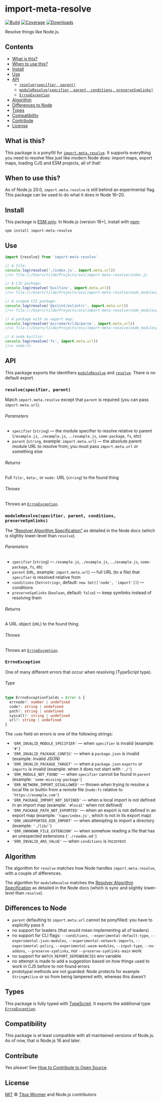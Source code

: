 # import-meta-resolve

[![Build][build-badge]][build]
[![Coverage][coverage-badge]][coverage]
[![Downloads][downloads-badge]][downloads]

Resolve things like Node.js.

## Contents

- [What is this?](#what-is-this)
- [When to use this?](#when-to-use-this)
- [Install](#install)
- [Use](#use)
- [API](#api)
  - [`resolve(specifier, parent)`](#resolvespecifier-parent)
  - [`moduleResolve(specifier, parent, conditions, preserveSymlinks)`](#moduleresolvespecifier-parent-conditions-preservesymlinks)
  - [`ErrnoException`](#errnoexception)
- [Algorithm](#algorithm)
- [Differences to Node](#differences-to-node)
- [Types](#types)
- [Compatibility](#compatibility)
- [Contribute](#contribute)
- [License](#license)

## What is this?

This package is a ponyfill for [`import.meta.resolve`][native-resolve].
It supports everything you need to resolve files just like modern Node does:
import maps, export maps, loading CJS and ESM projects, all of that!

## When to use this?

As of Node.js 20.0, `import.meta.resolve` is still behind an experimental flag.
This package can be used to do what it does in Node 16–20.

## Install

This package is [ESM only][esm].
In Node.js (version 16+), install with [npm]:

```sh
npm install import-meta-resolve
```

## Use

```js
import {resolve} from 'import-meta-resolve'

// A file:
console.log(resolve('./index.js', import.meta.url))
//=> file:///Users/tilde/Projects/oss/import-meta-resolve/index.js

// A CJS package:
console.log(resolve('builtins', import.meta.url))
//=> file:///Users/tilde/Projects/oss/import-meta-resolve/node_modules/builtins/index.js

// A scoped CJS package:
console.log(resolve('@eslint/eslintrc', import.meta.url))
//=> file:///Users/tilde/Projects/oss/import-meta-resolve/node_modules/@eslint/eslintrc/lib/index.js

// A package with an export map:
console.log(resolve('micromark/lib/parse', import.meta.url))
//=> file:///Users/tilde/Projects/oss/import-meta-resolve/node_modules/micromark/lib/parse.js

// A node builtin:
console.log(resolve('fs', import.meta.url))
//=> node:fs
```

## API

This package exports the identifiers [`moduleResolve`][moduleresolve] and
[`resolve`][resolve].
There is no default export.

### `resolve(specifier, parent)`

Match `import.meta.resolve` except that `parent` is required (you can pass
`import.meta.url`).

###### Parameters

- `specifier` (`string`)
  — the module specifier to resolve relative to parent
  (`/example.js`, `./example.js`, `../example.js`, `some-package`, `fs`, etc)
- `parent` (`string`, example: `import.meta.url`)
  — the absolute parent module URL to resolve from; you must pass
  `import.meta.url` or something else

###### Returns

Full `file:`, `data:`, or `node:` URL (`string`) to the found thing

###### Throws

Throws an [`ErrnoException`][errnoexception].

### `moduleResolve(specifier, parent, conditions, preserveSymlinks)`

The [“Resolver Algorithm Specification”][algo] as detailed in the Node docs
(which is slightly lower-level than `resolve`).

###### Parameters

- `specifier` (`string`)
  — `/example.js`, `./example.js`, `../example.js`, `some-package`, `fs`, etc
- `parent` (`URL`, example: `import.meta.url`)
  — full URL (to a file) that `specifier` is resolved relative from
- `conditions` (`Set<string>`, default: `new Set(['node', 'import'])`)
  — conditions
- `preserveSymlinks` (`boolean`, default: `false`)
  — keep symlinks instead of resolving them

###### Returns

A URL object (`URL`) to the found thing.

###### Throws

Throws an [`ErrnoException`][errnoexception].

### `ErrnoException`

One of many different errors that occur when resolving (TypeScript type).

###### Type

```ts
type ErrnoExceptionFields = Error & {
  errnode?: number | undefined
  code?: string | undefined
  path?: string | undefined
  syscall?: string | undefined
  url?: string | undefined
}
```

The `code` field on errors is one of the following strings:

- `'ERR_INVALID_MODULE_SPECIFIER'`
  — when `specifier` is invalid (example: `'#'`)
- `'ERR_INVALID_PACKAGE_CONFIG'`
  — when a `package.json` is invalid (example: invalid JSON)
- `'ERR_INVALID_PACKAGE_TARGET'`
  — when a `package.json` `exports` or `imports` is invalid (example: when it
  does not start with `'./'`)
- `'ERR_MODULE_NOT_FOUND'`
  — when `specifier` cannot be found in `parent` (example: `'some-missing-package'`)
- `'ERR_NETWORK_IMPORT_DISALLOWED'`
  — thrown when trying to resolve a local file or builtin from a remote file
  (`node:fs` relative to `'https://example.com'`)
- `'ERR_PACKAGE_IMPORT_NOT_DEFINED'`
  — when a local import is not defined in an import map (example: `'#local'`
  when not defined)
- `'ERR_PACKAGE_PATH_NOT_EXPORTED'`
  — when an export is not defined in an export map (example: `'tape/index.js'`,
  which is not in its export map)
- `'ERR_UNSUPPORTED_DIR_IMPORT'`
  — when attempting to import a directory (example: `'./lib/'`)
- `'ERR_UNKNOWN_FILE_EXTENSION'`
  — when somehow reading a file that has an unexpected extensions (`'./readme.md'`)
- `'ERR_INVALID_ARG_VALUE'`
  — when `conditions` is incorrect

## Algorithm

The algorithm for `resolve` matches how Node handles `import.meta.resolve`, with
a couple of differences.

The algorithm for `moduleResolve` matches the [Resolver Algorithm
Specification][algo] as detailed in the Node docs (which is sync and slightly
lower-level than `resolve`).

## Differences to Node

- `parent` defaulting to `import.meta.url` cannot be ponyfilled: you have to
  explicitly pass it
- no support for loaders (that would mean implementing all of loaders)
- no support for CLI flags:
  `--conditions`,
  `--experimental-default-type`,
  `--experimental-json-modules`,
  `--experimental-network-imports`,
  `--experimental-policy`,
  `--experimental-wasm-modules`,
  `--input-type`,
  `--no-addons`,
  `--preserve-symlinks`, nor
  `--preserve-symlinks-main`
  work
- no support for `WATCH_REPORT_DEPENDENCIES` env variable
- no attempt is made to add a suggestion based on how things used to work in
  CJS before to not-found errors
- prototypal methods are not guarded: Node protects for example `String#slice`
  or so from being tampered with, whereas this doesn’t

## Types

This package is fully typed with [TypeScript].
It exports the additional type [`ErrnoException`][errnoexception].

## Compatibility

This package is at least compatible with all maintained versions of Node.js.
As of now, that is Node.js 16 and later.

## Contribute

Yes please!
See [How to Contribute to Open Source][contribute].

## License

[MIT][license] © [Titus Wormer][author] and Node.js contributors

<!-- Definitions -->

[algo]: https://nodejs.org/dist/latest-v14.x/docs/api/esm.html#esm_resolver_algorithm
[author]: https://wooorm.com
[build]: https://github.com/wooorm/import-meta-resolve/actions
[build-badge]: https://github.com/wooorm/import-meta-resolve/workflows/main/badge.svg
[contribute]: https://opensource.guide/how-to-contribute/
[coverage]: https://codecov.io/github/wooorm/import-meta-resolve
[coverage-badge]: https://img.shields.io/codecov/c/github/wooorm/import-meta-resolve.svg
[downloads]: https://www.npmjs.com/package/import-meta-resolve
[downloads-badge]: https://img.shields.io/npm/dm/import-meta-resolve.svg
[errnoexception]: #errnoexception
[esm]: https://gist.github.com/sindresorhus/a39789f98801d908bbc7ff3ecc99d99c
[license]: license
[moduleresolve]: #moduleResolvespecifier-parent-conditions-preserveSymlinks
[native-resolve]: https://nodejs.org/api/esm.html#esm_import_meta_resolve_specifier_parent
[npm]: https://docs.npmjs.com/cli/install
[resolve]: #resolvespecifier-parent
[typescript]: https://www.typescriptlang.org

